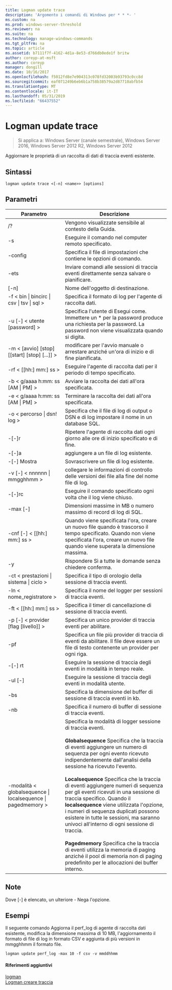 ```yaml
---
title: Logman update trace
description: 'Argomento i comandi di Windows per * * *- '
ms.custom: na
ms.prod: windows-server-threshold
ms.reviewer: na
ms.suite: na
ms.technology: manage-windows-commands
ms.tgt_pltfrm: na
ms.topic: article
ms.assetid: b7111f7f-4162-4d1a-8e53-d766db0ede1f britw
author: coreyp-at-msft
ms.author: coreyp
manager: dongill
ms.date: 10/16/2017
ms.openlocfilehash: f5012fd8e7e904313c078fd32003b93793c0cc8d
ms.sourcegitcommit: eaf071249b6eb6b1a758b38579a2d87710abfb54
ms.translationtype: MT
ms.contentlocale: it-IT
ms.lasthandoff: 05/31/2019
ms.locfileid: "66437552"
---
```

# <a name="logman-update-trace"></a>Logman update trace

>Si applica a: Windows Server (canale semestrale), Windows Server 2016, Windows Server 2012 R2, Windows Server 2012

Aggiornare le proprietà di un raccolta di dati di traccia eventi esistente.  

## <a name="syntax"></a>Sintassi  
```  
logman update trace <[-n] <name>> [options]  
```  
## <a name="parameters"></a>Parametri  

|                         Parametro                          |                                                                                                                                                                                                                                                                                                                                Descrizione                                                                                                                                                                                                                                                                                                                                |
|------------------------------------------------------------|---------------------------------------------------------------------------------------------------------------------------------------------------------------------------------------------------------------------------------------------------------------------------------------------------------------------------------------------------------------------------------------------------------------------------------------------------------------------------------------------------------------------------------------------------------------------------------------------------------------------------------------------------------------------------|
|                             /?                             |                                                                                                                                                                                                                                                                                                                     Vengono visualizzate sensibile al contesto della Guida.                                                                                                                                                                                                                                                                                                                      |
|                     -s <computer name>                     |                                                                                                                                                                                                                                                                                                           Eseguire il comando nel computer remoto specificato.                                                                                                                                                                                                                                                                                                           |
|                      -config <value>                       |                                                                                                                                                                                                                                                                                                          Specifica il file di impostazioni che contiene le opzioni di comando.                                                                                                                                                                                                                                                                                                          |
|                            -ets                            |                                                                                                                                                                                                                                                                                               Inviare comandi alle sessioni di traccia eventi direttamente senza salvare o pianificare.                                                                                                                                                                                                                                                                                                |
|                        [-n] <name>                         |                                                                                                                                                                                                                                                                                                                        Nome dell'oggetto di destinazione.                                                                                                                                                                                                                                                                                                                         |
|      -f < bin &#124; bincirc &#124; csv &#124; tsv &#124; sql >      |                                                                                                                                                                                                                                                                                                             Specifica il formato di log per l'agente di raccolta dati.                                                                                                                                                                                                                                                                                                              |
|                  -u [-] < utente [password] >                   |                                                                                                                                                                                                                                                  Specifica l'utente di Esegui come. Immettere un \* per la password produce una richiesta per la password. La password non viene visualizzata quando si digita.                                                                                                                                                                                                                                                  |
|         -m < [avvio] [stop] [[start] [stop] [...]] >         |                                                                                                                                                                                                                                                                                                 modificare per l'avvio manuale o arrestare anziché un'ora di inizio e di fine pianificata.                                                                                                                                                                                                                                                                                                  |
|                     -rf < [[hh:] mm:] ss >                     |                                                                                                                                                                                                                                                                                                         Eseguire l'agente di raccolta dati per il periodo di tempo specificato.                                                                                                                                                                                                                                                                                                          |
|             -b < g/aaaa h:mm: ss [AM &#124; PM] >              |                                                                                                                                                                                                                                                                                                               Avviare la raccolta dei dati all'ora specificata.                                                                                                                                                                                                                                                                                                                |
|             -e < g/aaaa h:mm: ss [AM &#124; PM] >              |                                                                                                                                                                                                                                                                                                                Terminare la raccolta dei dati all'ora specificata.                                                                                                                                                                                                                                                                                                                 |
|                   -o < percorso &#124; dsn! log >                   |                                                                                                                                                                                                                                                                                               Specifica che il file di log di output o DSN e di log impostare il nome in un database SQL.                                                                                                                                                                                                                                                                                                |
|                           -[-]r                            |                                                                                                                                                                                                                                                                                                   Ripetere l'agente di raccolta dati ogni giorno alle ore di inizio specificato e di fine.                                                                                                                                                                                                                                                                                                   |
|                           -[-]a                            |                                                                                                                                                                                                                                                                                                                      aggiungere a un file di log esistente.                                                                                                                                                                                                                                                                                                                      |
|                           -[-] Mostra                           |                                                                                                                                                                                                                                                                                                                      Sovrascrivere un file di log esistente.                                                                                                                                                                                                                                                                                                                      |
|                -v [-] < nnnnnn &#124; mmgghhmm >                |                                                                                                                                                                                                                                                                                                    collegare le informazioni di controllo delle versioni dei file alla fine del nome file di log.                                                                                                                                                                                                                                                                                                    |
|                       -[-]rc <task>                        |                                                                                                                                                                                                                                                                                                          Eseguire il comando specificato ogni volta che il log viene chiuso.                                                                                                                                                                                                                                                                                                           |
|                      -max [-] <value>                       |                                                                                                                                                                                                                                                                                                  Dimensioni massime in MB o numero massimo di record di log di SQL.                                                                                                                                                                                                                                                                                                   |
|                   -cnf [-] < [[hh:] mm:] ss >                   |                                                                                                                                                                                                                                                      Quando viene specificata l'ora, creare un nuovo file quando è trascorso il tempo specificato. Quando non viene specificata l'ora, creare un nuovo file quando viene superata la dimensione massima.                                                                                                                                                                                                                                                      |
|                             -y                             |                                                                                                                                                                                                                                                                                                              Rispondere Sì a tutte le domande senza chiedere conferma.                                                                                                                                                                                                                                                                                                               |
|             -ct < prestazioni &#124; sistema &#124; ciclo >              |                                                                                                                                                                                                                                                                                                               Specifica il tipo di orologio della sessione di traccia eventi.                                                                                                                                                                                                                                                                                                               |
|                     -ln < nome_registratore >                      |                                                                                                                                                                                                                                                                                                            Specifica il nome del logger per sessioni di traccia eventi.                                                                                                                                                                                                                                                                                                            |
|                     -ft < [[hh:] mm:] ss >                     |                                                                                                                                                                                                                                                                                                              Specifica il timer di cancellazione di sessione di traccia eventi.                                                                                                                                                                                                                                                                                                               |
|              -p [-] < provider [flag [livello]] >              |                                                                                                                                                                                                                                                                                                            Specifica un unico provider di traccia eventi per abilitare.                                                                                                                                                                                                                                                                                                             |
|                       -pf <filename>                       |                                                                                                                                                                                                                                                                    Specifica un file più provider di traccia di eventi da abilitare. Il file deve essere un file di testo contenente un provider per ogni riga.                                                                                                                                                                                                                                                                    |
|                           -[-] rt                           |                                                                                                                                                                                                                                                                                                              Eseguire la sessione di traccia degli eventi in modalità in tempo reale.                                                                                                                                                                                                                                                                                                               |
|                           -ul [-]                           |                                                                                                                                                                                                                                                                                                                 Eseguire la sessione di traccia degli eventi in modalità utente.                                                                                                                                                                                                                                                                                                                 |
|                        -bs <value>                         |                                                                                                                                                                                                                                                                                                           Specifica la dimensione del buffer di sessione di traccia eventi in kb.                                                                                                                                                                                                                                                                                                            |
|                       -nb <min max>                        |                                                                                                                                                                                                                                                                                                           Specifica il numero di buffer di sessione di traccia eventi.                                                                                                                                                                                                                                                                                                            |
| -modalità < globalsequence &#124; localsequence &#124; pagedmemory > | Specifica la modalità di logger sessione di traccia eventi.<br /><br />**Globalsequence** Specifica che la traccia di eventi aggiungere un numero di sequenza per ogni evento ricevuto indipendentemente dall'analisi della sessione ha ricevuto l'evento.<br /><br />**Localsequence** Specifica che la traccia di eventi aggiungere numeri di sequenza per gli eventi ricevuti in una sessione di traccia specifico. Quando il **localsequence** viene utilizzata l'opzione, i numeri di sequenza duplicati possono esistere in tutte le sessioni, ma saranno univoci all'interno di ogni sessione di traccia.<br /><br />**Pagedmemory** Specifica che la traccia di eventi utilizza la memoria di paging anziché il pool di memoria non di paging predefinito per le allocazioni dei buffer interno. |

## <a name="remarks"></a>Note  
Dove [-] è elencato, un ulteriore - Nega l'opzione.  
## <a name="BKMK_examples"></a>Esempi  
Il seguente comando Aggiorna il perf_log di agente di raccolta dati esistente, modifica la dimensione massima di 10 MB, l'aggiornamento il formato di file di log in formato CSV e aggiunta di più versioni in mmgghhmm il formato file.  
```  
logman update perf_log -max 10 -f csv -v mmddhhmm  
```  
#### <a name="additional-references"></a>Riferimenti aggiuntivi  
[logman](logman.md)  
[Logman creare traccia](logman-create-trace.md)  
